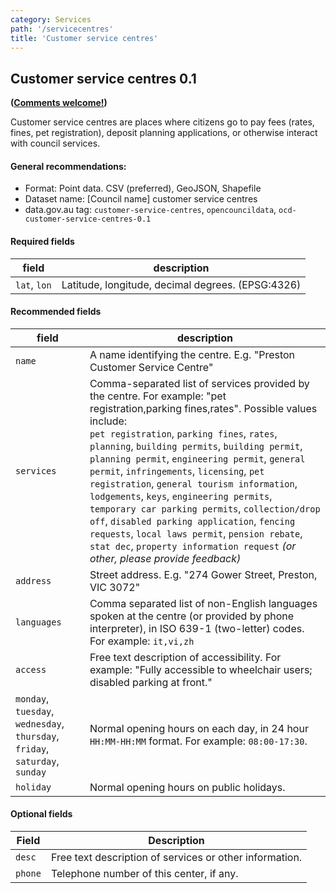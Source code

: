 ```yaml
---
category: Services
path: '/servicecentres'
title: 'Customer service centres'
---
```

## Customer service centres 0.1
**([Comments welcome!](https://github.com/okfnau/open-council-data/issues))**

Customer service centres are places where citizens go to pay fees (rates, fines, pet registration), deposit planning applications, or otherwise interact with council services.


#### General recommendations:

* Format: Point data. CSV (preferred), GeoJSON, Shapefile
* Dataset name: [Council name] customer service centres
* data.gov.au tag: `customer-service-centres`, `opencouncildata`, `ocd-customer-service-centres-0.1`

#### Required fields

field | description
------|------------
`lat`, `lon` | Latitude, longitude, decimal degrees. (EPSG:4326)

#### Recommended fields

field | description
------|------------
| `name`| A name identifying the centre. E.g. "Preston Customer Service Centre"
| `services`| Comma-separated list of services provided by the centre. For example: "pet registration,parking fines,rates". Possible values include:<br/> `pet registration`, `parking fines`, `rates`, `planning`, `building permits`, `building permit`, `planning permit`, `engineering permit`, `general permit`, `infringements`, `licensing`, `pet registration`, `general tourism information`, `lodgements`, `keys`, `engineering permits`, `temporary car parking permits`, `collection/drop off`, `disabled parking application`, `fencing requests`, `local laws permit`, `pension rebate`, `stat dec`, `property information request` *(or other, please provide feedback)*
| `address` | Street address. E.g. "274 Gower Street, Preston, VIC 3072"
| `languages`| Comma separated list of non-English languages spoken at the centre (or provided by phone interpreter), in ISO 639-1 (two-letter) codes. For example: `it,vi,zh`
| `access`| Free text description of accessibility. For example: "Fully accessible to wheelchair users; disabled parking at front."
| `monday`, `tuesday`, `wednesday`, `thursday`, `friday`, `saturday`, `sunday`| Normal opening hours on each day, in 24 hour `HH:MM-HH:MM` format. For example: `08:00-17:30`.
| `holiday`| Normal opening hours on public holidays.

#### Optional fields
Field | Description
------|------------
`desc`| Free text description of services or other information.
`phone`| Telephone number of this center, if any.
